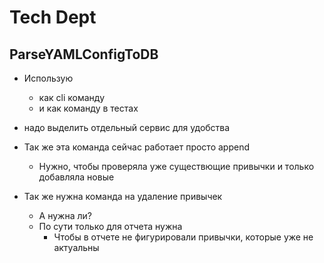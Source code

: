 # Tech Dept

## ParseYAMLConfigToDB
- Использую
  - как cli команду
  - и как команду в тестах
- надо выделить отдельный сервис для удобства

- Так же эта команда сейчас работает просто append
  - Нужно, чтобы проверяла уже существющие привычки и только добавляла новые

- Так же нужна команда на удаление привычек
  - А нужна ли?
  - По сути только для отчета нужна
    - Чтобы в отчете не фигурировали привычки, которые уже не актуальны

